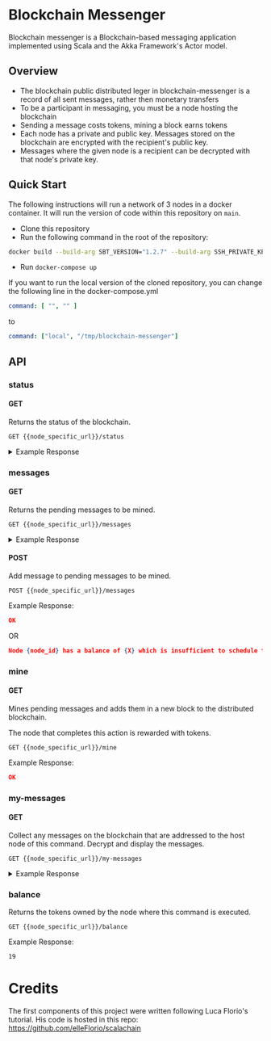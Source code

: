 # Blockchain Messenger

Blockchain messenger is a Blockchain-based messaging application
implemented using Scala and the Akka Framework's Actor model.

## Overview

- The blockchain public distributed leger in blockchain-messenger is a record of all sent messages, rather then monetary
  transfers
- To be a participant in messaging, you must be a node hosting the blockchain
- Sending a message costs tokens, mining a block earns tokens
- Each node has a private and public key. Messages stored on the blockchain are encrypted with the recipient's public
  key.
- Messages where the given node is a recipient can be decrypted with that node's private key.

## Quick Start

The following instructions will run a network of 3 nodes in a docker container. It will run the version of code within this repository on `main`.

- Clone this repository
- Run the following command in the root of the repository: 
```bash 
docker build --build-arg SBT_VERSION="1.2.7" --build-arg SSH_PRIVATE_KEY="$(cat ./docker/repo-key)" -t xammel/blockchain-messenger .
```
- Run `docker-compose up`

If you want to run the local version of the cloned repository, you can change the following line in the docker-compose.yml

```yaml
command: [ "", "" ]
```

to 

```yaml
command: ["local", "/tmp/blockchain-messenger"]
```

## API

### status

#### GET

Returns the status of the blockchain.

`GET {{node_specific_url}}/status`

<details>
<summary> Example Response </summary>

```json
{
  "blocks": [
    {
      "hash": "f51545fd7e6462d968414194ff8b687e62cb8d51ced26de56c316fec6820e026",
      "index": 0,
      "timestamp": 0
    },
    {
      "hash": "fbca74407a8a7edb2c277e8f2148e435697a933f75188b4f124befd1545dc3c9",
      "index": 1,
      "proof": 28082,
      "timestamp": 1713188892367,
      "transactions": [
        {
          "beneficiary": "node1",
          "originator": "theBank",
          "transactionId": "eSP6QF",
          "value": 10
        }
      ]
    }
  ]
}
```

</details>

### messages

#### GET
Returns the pending messages to be mined.

`GET {{node_specific_url}}/messages`

<details>
<summary> Example Response </summary>

```json
[
  {
    "beneficiary": "node2",
    "id": "1zJmN4",
    "message": "cLQXUe5qtBjdcOWgXmic0YKNQx8w3UjWj3zGEIiEOORtSXgsaKACbNN4GgUCaPOT0tsiK0omzGCmf2i+UJFQnhU15An6qUZtqiWZSHD/HjOuWCSskiXq6OQ/5qo3McwZR88e3YUF5Am4E9GVhTOHfzV1js3cqDdcigR8uy3MzD0=",
    "originator": "node1",
    "value": 1
  }
]
```

</details>

#### POST

Add message to pending messages to be mined.

`POST {{node_specific_url}}/messages`

Example Response: 
```json
OK
```
OR
```json
Node {node_id} has a balance of {X} which is insufficient to schedule this message, costing {Y}
```

### mine

#### GET

Mines pending messages and adds them in a new block to the distributed blockchain.

The node that completes this action is rewarded with tokens.

`GET {{node_specific_url}}/mine`

Example Response: 

```json
OK
```

### my-messages

#### GET

Collect any messages on the blockchain that are addressed to the host node of this command. Decrypt and display the messages.

`GET {{node_specific_url}}/my-messages`

<details>
<summary> Example Response </summary>

```json
[
  {
    "beneficiary": "node2",
    "id": "jOkivz",
    "message": "hi there node2",
    "originator": "node1",
    "value": 1
  }
]
```

</details>

### balance

Returns the tokens owned by the node where this command is executed.

`GET {{node_specific_url}}/balance`

Example Response: 

`19`

# Credits

The first components of this project were written following Luca Florio's tutorial. His code is hosted in this repo: https://github.com/elleFlorio/scalachain